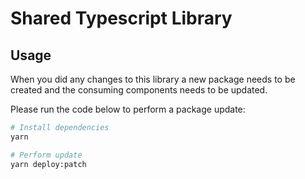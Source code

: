 # Shared Typescript Library

## Usage

When you did any changes to this library a new package needs to be created and the consuming components needs to be updated.

Please run the code below to perform a package update:

``` sh
# Install dependencies 
yarn

# Perform update
yarn deploy:patch
```
